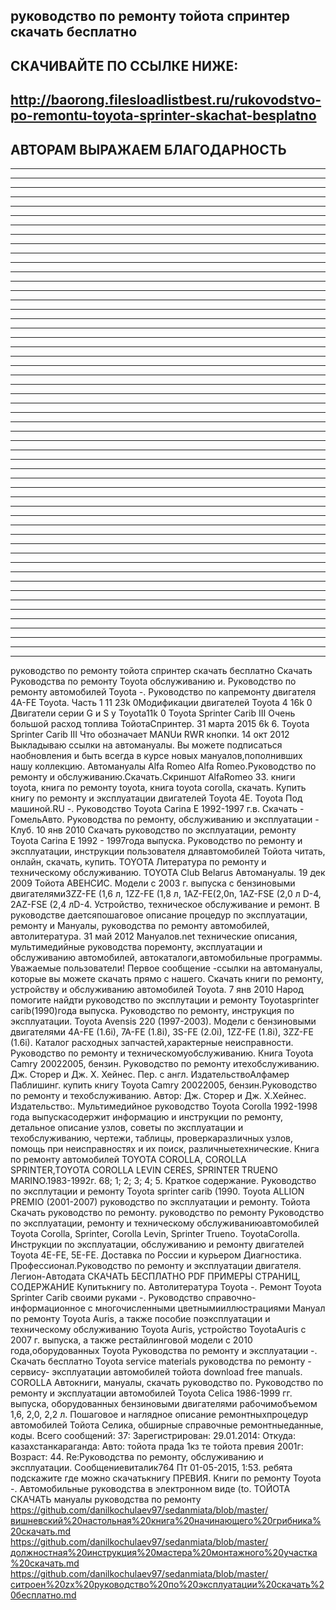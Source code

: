 руководство по ремонту тойота спринтер скачать бесплатно
--------------------------------------------------
СКАЧИВАЙТЕ ПО ССЫЛКЕ НИЖЕ:
--------------------------------------------------
http://baorong.filesloadlistbest.ru/rukovodstvo-po-remontu-toyota-sprinter-skachat-besplatno
--------------------------------------------------
АВТОРАМ ВЫРАЖАЕМ БЛАГОДАРНОСТЬ
--------------------------------------------------
--------------------------------------------------
--------------------------------------------------
--------------------------------------------------
--------------------------------------------------
--------------------------------------------------
--------------------------------------------------
--------------------------------------------------
--------------------------------------------------
--------------------------------------------------
--------------------------------------------------
--------------------------------------------------
--------------------------------------------------
--------------------------------------------------
--------------------------------------------------
--------------------------------------------------
--------------------------------------------------
--------------------------------------------------
--------------------------------------------------
--------------------------------------------------
--------------------------------------------------
--------------------------------------------------
--------------------------------------------------
--------------------------------------------------
--------------------------------------------------
--------------------------------------------------
--------------------------------------------------
--------------------------------------------------
--------------------------------------------------
--------------------------------------------------
--------------------------------------------------
--------------------------------------------------
--------------------------------------------------
--------------------------------------------------
--------------------------------------------------
--------------------------------------------------
--------------------------------------------------
--------------------------------------------------
--------------------------------------------------
--------------------------------------------------
--------------------------------------------------
--------------------------------------------------
--------------------------------------------------
--------------------------------------------------
--------------------------------------------------
--------------------------------------------------
--------------------------------------------------
--------------------------------------------------
--------------------------------------------------
--------------------------------------------------
--------------------------------------------------
--------------------------------------------------
--------------------------------------------------
--------------------------------------------------
руководство по ремонту тойота спринтер скачать бесплатно Скачать Руководства по ремонту Toyota обслуживанию и. Руководство по ремонту автомобилей Toyota -. Руководство по капремонту двигателя 4A-FE Toyota. Часть 1 11 23k 0Модификации двигателей Toyota 4 16k 0  Двигатели серии G и S у Toyota11k 0  Toyota Sprinter Carib III Очень большой расход топлива ТойотаСпринтер. 31 марта 2015 6k 6. Toyota Sprinter Carib III Что обозначает MANUи RWR кнопки. 14 окт 2012  Выкладываю ссылки на автомануалы. Вы можете подписаться наобновления  и быть всегда в курсе новых мануалов,пополнивших нашу коллекцию. Автомануалы Alfa Romeo Alfa Romeo.Руководство по ремонту и обслуживанию.Скачать.Cкриншот AlfaRomeo 33. книги toyota, книга по ремонту toyota, книга toyota corolla, скачать. Купить книгу по ремонту и эксплуатации двигателей Toyota 4E. Toyota  Под машиной.RU -. Руководство Toyota Carina Е 1992-1997 г.в.  Скачать - ГомельАвто. Руководства по ремонту, обслуживанию и эксплуатации - Клуб. 10 янв 2010  Скачать руководство по эксплуатации, ремонту Toyota Carina Е 1992 - 1997года выпуска. Руководство по ремонту и эксплуатации, инструкции пользователя дляавтомобилей Тойота читать, онлайн, скачать, купить. TOYOTA Литература по ремонту и техническому обслуживанию. TOYOTA Club Belarus  Автомануалы. 19 дек 2009  Тойота АВЕНСИС. Модели с 2003 г. выпуска с бензиновыми двигателями3ZZ-FE (1,6 л, 1ZZ-FE (1,8 л, 1AZ-FE(2,0n, 1AZ-FSE (2,0 л D-4, 2AZ-FSE (2,4 лD-4. Устройство, техническое обслуживание и ремонт. В руководстве даетсяпошаговое описание процедур по эксплуатации, ремонту и
Мануалы, руководства по ремонту автомобилей, автолитература. 31 май 2012  Мануалов.net технические описания, мультимедийные руководства поремонту, эксплуатации и обслуживанию автомобилей, автокаталоги,автомобильные программы. Уважаемые пользователи! Первое сообщение -ссылки на автомануалы, которые вы можете скачать прямо с нашего. Скачать книги по ремонту, устройству и обслуживанию автомобилей Toyota. 7 янв 2010  Народ помогите найдти руководство по эксплутации и ремонту Toyotasprinter carib(1990)года выпуска. Руководство по ремонту, инструкция по эксплуатации. Toyota Avensis 220 (1997-2003). Модели с бензиновыми двигателями 4A-FE (1.6i), 7A-FE (1.8i), 3S-FE (2.0i), 1ZZ-FE (1.8i), 3ZZ-FE (1.6i). Каталог расходных запчастей,характерные неисправности. Руководство по ремонту и техническомуобслуживанию. Книга Toyota Camry 20022005, бензин. Руководство по ремонту итехобслуживанию. Дж. Сторер и Дж. Х. Хейнес. Пер. с англ. ИздательствоАлфамер Паблишинг. купить книгу Toyota Camry 20022005, бензин.Руководство по ремонту и техобслуживанию. Автор: Дж. Сторер и Дж. Х.Хейнес. Издательство:. Мультимедийное руководство Toyota Corolla 1992-1998 года выпускасодержит информацию и инструкции по ремонту, детальное описание узлов, советы по эксплуатации и техобслуживанию, чертежи, таблицы, проверкаразличных узлов, помощь при неисправностях и их поиск, различныетехнические. Книга по ремонту автомобилей TOYOTA COROLLA, COROLLA SPRINTER,TOYOTA COROLLA LEVIN  CERES, SPRINTER TRUENO  MARINO.1983-1992г. 68; 1; 2; 3; 4; 5. Краткое содержание. Руководство по эксплутации и ремонту Toyota sprinter carib (1990. Toyota ALLION  PREMIO (2001-2007) руководство по эксплуатации и ремонту. Тойота  Скачать руководство по ремонту. руководство по ремонту Руководство по эксплуатации, ремонту и техническому обслуживаниюавтомобилей Toyota Corolla, Sprinter, Corolla Levin, Sprinter Trueno. ToyotaCorolla. Инструкции по эксплуатации, обслуживанию и ремонту двигателей Toyota 4E-FE, 5E-FE. Доставка по России и курьером  Диагностика. Профессионал.Руководство по ремонту и эксплуатации двигателя. Легион-Aвтодата СКАЧАТЬ БЕСПЛАТНО PDF ПРИМЕРЫ СТРАНИЦ, СОДЕРЖАНИЕ Купитькнигу по. Автолитература Toyota -. Ремонт Toyota Sprinter Carib своими руками -. Руководство справочно-информационное с многочисленными цветнымииллюстрациями Мануал по ремонту Toyota Auris, а также пособие поэксплуатации и техническому обслуживанию Toyota Auris, устройство ToyotaAuris с 2007 г. выпуска, а также рестайлинговой модели с 2010 года,оборудованных
Toyota Руководства по ремонту и эксплуатации -. Скачать бесплатно Toyota service materials руководства по ремонту - сервису- эксплуатации автомобилей тойота download free manuals. COROLLA  Автокниги, мануалы, скачать руководство по. Руководство по ремонту и эксплуатации автомобилей Toyota Celica 1986-1999 гг. выпуска, оборудованных бензиновыми двигателями рабочимобъемом 1,6, 2,0, 2,2 л. Пошаговое и наглядное описание ремонтныхпроцедур автомобилей Тойота Селика, обширные справочные ремонтныеданные, коды. Всего сообщений: 37: Зарегистрирован: 29.01.2014: Откуда: казахстанкараганда: Авто: тойота прада 1кз те тойота превия 2001г: Возраст: 44. Re:Руководства по ремонту, обслуживанию и эксплуатации. Сообщениевиталик764  Пт 01-05-2015, 1:53. ребята подскажите где можно скачатькнигу ПРЕВИЯ. Книги по ремонту Toyota -. Автомобильные руководства в электронном виде (to. ТОЙОТА СКАЧАТЬ мануалы руководства по ремонту
https://github.com/danilkochulaev97/sedanmiata/blob/master/вишневский%20настольная%20книга%20начинающего%20грибника%20скачать.md
https://github.com/danilkochulaev97/sedanmiata/blob/master/должностная%20инструкция%20мастера%20монтажного%20участка%20скачать.md
https://github.com/danilkochulaev97/sedanmiata/blob/master/ситроен%20zx%20руководство%20по%20эксплуатации%20скачать%20бесплатно.md